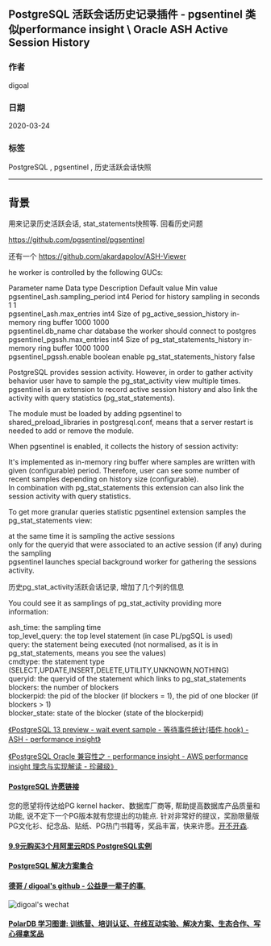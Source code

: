 ## PostgreSQL 活跃会话历史记录插件 - pgsentinel 类似performance insight \ Oracle ASH Active Session History 
                                                        
### 作者                                                                                                                        
digoal                                                                                                                                                                 
                                                                          
### 日期                                                                                                                                                                 
2020-03-24                                                                                                                                                             
                                                                                                                                                                 
### 标签                                                                                                                                                                 
PostgreSQL , pgsentinel , 历史活跃会话快照              
                                                                     
----                                                               
                                                                          
## 背景           
用来记录历史活跃会话, stat_statements快照等. 回看历史问题  
  
https://github.com/pgsentinel/pgsentinel  
  
还有一个  https://github.com/akardapolov/ASH-Viewer  
  
he worker is controlled by the following GUCs:  
  
Parameter name	Data type	Description	Default value	Min value  
pgsentinel_ash.sampling_period	int4	Period for history sampling in seconds	1	1  
pgsentinel_ash.max_entries	int4	Size of pg_active_session_history in-memory ring buffer	1000	1000  
pgsentinel.db_name	char	database the worker should connect to	postgres	  
pgsentinel_pgssh.max_entries	int4	Size of pg_stat_statements_history in-memory ring buffer	1000	1000  
pgsentinel_pgssh.enable	boolean	enable pg_stat_statements_history	false	  
  
PostgreSQL provides session activity. However, in order to gather activity  
behavior user have to sample the pg_stat_activity view multiple times. pgsentinel is an extension to record active session history and also link the activity with query statistics (pg_stat_statements).  
  
The module must be loaded by adding pgsentinel to shared_preload_libraries in postgresql.conf, means that a server restart is needed to add or remove the module.  
  
When pgsentinel is enabled, it collects the history of session activity:  
  
It's implemented as in-memory ring buffer where samples are written with given (configurable) period. Therefore, user can see some number of recent samples depending on history size (configurable).  
In combination with pg_stat_statements this extension can also link the session activity with query statistics.  
  
To get more granular queries statistic pgsentinel extension samples the pg_stat_statements view:  
  
at the same time it is sampling the active sessions  
only for the queryid that were associated to an active session (if any) during the sampling  
pgsentinel launches special background worker for gathering the sessions activity.  
  
历史pg_stat_activity活跃会话记录, 增加了几个列的信息  
  
You could see it as samplings of pg_stat_activity providing more information:  
  
ash_time: the sampling time  
top_level_query: the top level statement (in case PL/pgSQL is used)  
query: the statement being executed (not normalised, as it is in pg_stat_statements, means you see the values)  
cmdtype: the statement type (SELECT,UPDATE,INSERT,DELETE,UTILITY,UNKNOWN,NOTHING)  
queryid: the queryid of the statement which links to pg_stat_statements  
blockers: the number of blockers  
blockerpid: the pid of the blocker (if blockers = 1), the pid of one blocker (if blockers > 1)  
blocker_state: state of the blocker (state of the blockerpid)  
  
[《PostgreSQL 13 preview - wait event sample - 等待事件统计(插件,hook) - ASH - performance insight》](../202001/20200101_01.md)    
  
[《PostgreSQL Oracle 兼容性之 - performance insight - AWS performance insight 理念与实现解读 - 珍藏级》](../201901/20190125_02.md)  


  
  
  
  
  
  
  
  
  
  
  
  
  
  
  
  
  
  
  
  
  
  
  
  
  
  
  
  
  
  
  
  
  
  
  
  
  
  
  
  
  
  
  
  
  
  
  
  
  
  
  
  
  
#### [PostgreSQL 许愿链接](https://github.com/digoal/blog/issues/76 "269ac3d1c492e938c0191101c7238216")
您的愿望将传达给PG kernel hacker、数据库厂商等, 帮助提高数据库产品质量和功能, 说不定下一个PG版本就有您提出的功能点. 针对非常好的提议，奖励限量版PG文化衫、纪念品、贴纸、PG热门书籍等，奖品丰富，快来许愿。[开不开森](https://github.com/digoal/blog/issues/76 "269ac3d1c492e938c0191101c7238216").  
  
  
#### [9.9元购买3个月阿里云RDS PostgreSQL实例](https://www.aliyun.com/database/postgresqlactivity "57258f76c37864c6e6d23383d05714ea")
  
  
#### [PostgreSQL 解决方案集合](https://yq.aliyun.com/topic/118 "40cff096e9ed7122c512b35d8561d9c8")
  
  
#### [德哥 / digoal's github - 公益是一辈子的事.](https://github.com/digoal/blog/blob/master/README.md "22709685feb7cab07d30f30387f0a9ae")
  
  
![digoal's wechat](../pic/digoal_weixin.jpg "f7ad92eeba24523fd47a6e1a0e691b59")
  
  
#### [PolarDB 学习图谱: 训练营、培训认证、在线互动实验、解决方案、生态合作、写心得拿奖品](https://www.aliyun.com/database/openpolardb/activity "8642f60e04ed0c814bf9cb9677976bd4")
  
